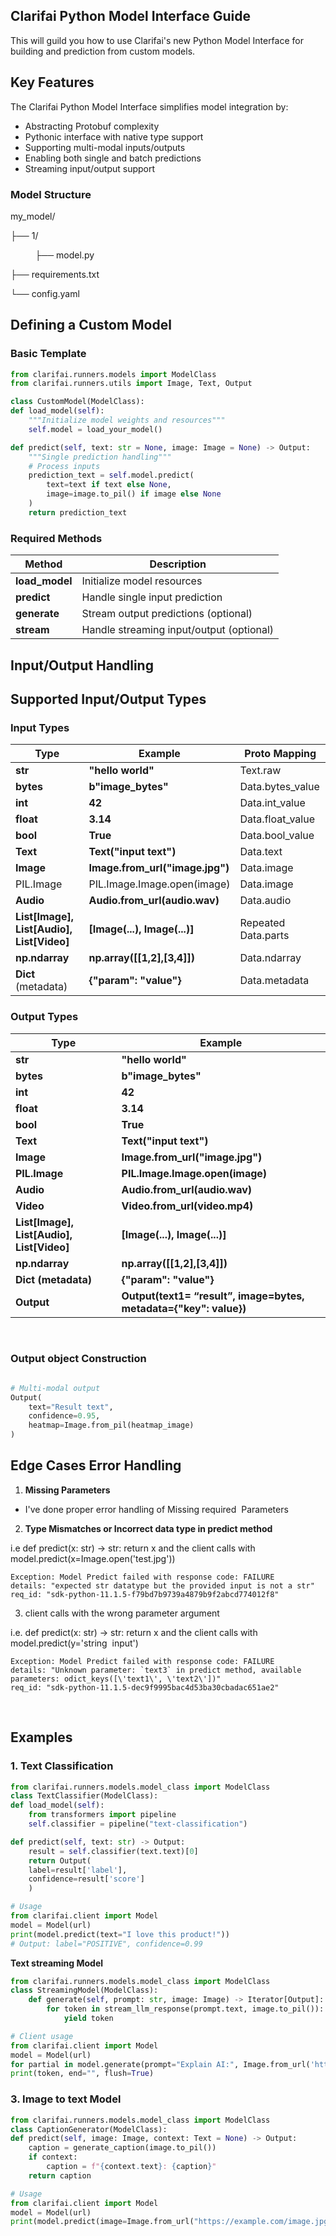 ## **Clarifai Python Model Interface Guide**

This will guild you how to use Clarifai's new Python Model Interface for building and prediction from custom models.

## **Key Features** 

The Clarifai Python Model Interface simplifies model integration by:

* Abstracting Protobuf complexity
* Pythonic interface with native type support
* Supporting multi-modal inputs/outputs
* Enabling both single and batch predictions
* Streaming input/output support

### **Model Structure**

my\_model/

├── 1/

          ├── model.py

├── requirements.txt

└── config.yaml

## **Defining a Custom Model** 

### **Basic Template**

```python
from clarifai.runners.models import ModelClass
from clarifai.runners.utils import Image, Text, Output

class CustomModel(ModelClass):
def load_model(self):
    """Initialize model weights and resources"""
    self.model = load_your_model()

def predict(self, text: str = None, image: Image = None) -> Output:
    """Single prediction handling"""
    # Process inputs
    prediction_text = self.model.predict(
        text=text if text else None,
        image=image.to_pil() if image else None
    )
    return prediction_text
```

### **Required Methods**

| Method | Description |
| --- | --- |
| **load\_model** | Initialize model resources |
| **predict** | Handle single input prediction |
| **generate** | Stream output predictions (optional) |
| **stream** | Handle streaming input/output (optional) |

## **Input/Output Handling** 

## **Supported Input/Output Types** 

### **Input Types**

| Type | Example | Proto Mapping |
| --- | --- | --- |
| **str** | **"hello world"** | Text.raw |
| **bytes** | **b"image\_bytes"** | Data.bytes\_value |
| **int** | **42** | Data.int\_value |
| **float** | **3.14** | Data.float\_value |
| **bool** | **True** | Data.bool\_value |
| **Text** | **Text("input text")** | Data.text |
| **Image** | **Image.from\_url("image.jpg")** | Data.image |
| PIL.Image | PIL.Image.Image.open(image) | Data.image |
| **Audio** | **Audio.from\_url(audio.wav)** | Data.audio |
| **List\[Image\], List\[Audio\], List\[Video\]** | **\[Image(...), Image(...)\]** | Repeated Data.parts |
| **np.ndarray** | **np.array(\[\[1,2\],\[3,4\]\])** | Data.ndarray |
| **Dict** (metadata) | **{"param": "value"}** | Data.metadata |

### **Output Types**

| Type | Example |
| --- | --- |
| **str** | **"hello world"** |
| **bytes** | **b"image\_bytes"** |
| **int** | **42** |
| **float** | **3.14** |
| **bool** | **True** |
| **Text** | **Text("input text")** |
| **Image** | **Image.from\_url("image.jpg")** |
| **PIL.Image** | **PIL.Image.Image.open(image)** |
| **Audio** | **Audio.from\_url(audio.wav)** |
| **Video** | **Video.from\_url(video.mp4)** |
| **List\[Image\], List\[Audio\], List\[Video\]** | **\[Image(...), Image(...)\]** |
| **np.ndarray** | **np.array(\[\[1,2\],\[3,4\]\])** |
| **Dict (metadata)** | **{"param": "value"}** |
| **Output** | **Output(text1= “result”, image=bytes, metadata={"key": value})** |


 

### **Output object Construction**

```python

# Multi-modal output
Output(
    text="Result text",
    confidence=0.95,
    heatmap=Image.from_pil(heatmap_image)
)

```

## **Edge Cases Error Handling**

1. **Missing Parameters**
* I've done proper error handling of Missing required  Parameters
2. **Type Mismatches or Incorrect data type in predict method**

i.e def predict(x: str) -> str: return x and the client calls with model.predict(x=Image.open('test.jpg'))

```plaintext
Exception: Model Predict failed with response code: FAILURE
details: "expected str datatype but the provided input is not a str"
req_id: "sdk-python-11.1.5-f79bd7b9739a4879b9f2abcd774012f8"
```

3. client calls with the wrong parameter argument

i.e. def predict(x: str) -> str: return x and the client calls with model.predict(y='string  input')


```plaintext
Exception: Model Predict failed with response code: FAILURE
details: "Unknown parameter: `text3` in predict method, available parameters: odict_keys([\'text1\', \'text2\'])"
req_id: "sdk-python-11.1.5-dec9f9995bac4d53ba30cbadac651ae2"
```


 

## **Examples**

### **1\. Text Classification**

```python
from clarifai.runners.models.model_class import ModelClass
class TextClassifier(ModelClass):
def load_model(self):
    from transformers import pipeline
    self.classifier = pipeline("text-classification")

def predict(self, text: str) -> Output:
    result = self.classifier(text.text)[0]
    return Output(
    label=result['label'],
    confidence=result['score']
    )

# Usage
from clarifai.client import Model
model = Model(url)
print(model.predict(text="I love this product!"))
# Output: label="POSITIVE", confidence=0.99
```

**Text streaming Model**

```python
from clarifai.runners.models.model_class import ModelClass
class StreamingModel(ModelClass):
    def generate(self, prompt: str, image: Image) -> Iterator[Output]:
        for token in stream_llm_response(prompt.text, image.to_pil()):
            yield token

# Client usage
from clarifai.client import Model
model = Model(url)
for partial in model.generate(prompt="Explain AI:", Image.from_url('https://samples.clarifai.com/metro-north.jpg')):
print(token, end="", flush=True)
```

### **3\. Image to text Model**

```python
from clarifai.runners.models.model_class import ModelClass
class CaptionGenerator(ModelClass):
def predict(self, image: Image, context: Text = None) -> Output:
    caption = generate_caption(image.to_pil())
    if context:
        caption = f"{context.text}: {caption}"
    return caption

# Usage
from clarifai.client import Model
model = Model(url)
print(model.predict(image=Image.from_url("https://example.com/image.jpg"),context=Text("about the image"),))
```
